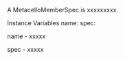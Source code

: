 A MetacelloMemberSpec is xxxxxxxxx.Instance Variables	name:		<Object>	spec:		<Object>name	- xxxxxspec	- xxxxx